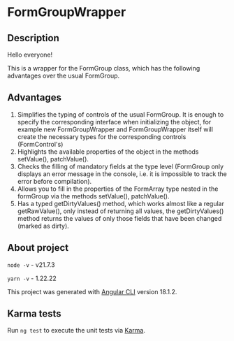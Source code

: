 # FormGroupWrapper

## Description
Hello everyone!

This is a wrapper for the FormGroup class, which has the following advantages over the usual FormGroup.

## Advantages
1. Simplifies the typing of controls of the usual FormGroup. It is enough to specify the corresponding interface when initializing the object, for example new FormGroupWrapper<IWaybillForm> and FormGroupWrapper itself will create the necessary types for the corresponding controls (FormControl's)
2. Highlights the available properties of the object in the methods setValue(), patchValue().
3. Checks the filling of mandatory fields at the type level (FormGroup only displays an error message in the console, i.e. it is impossible to track the error before compilation).
4. Allows you to fill in the properties of the FormArray type nested in the formGroup via the methods setValue(), patchValue().
5. Has a typed getDirtyValues() method, which works almost like a regular getRawValue(), only instead of returning all values, the getDirtyValues() method returns the values ​​of only those fields that have been changed (marked as dirty).

## About project

```node -v``` - v21.7.3

```yarn -v``` - 1.22.22

This project was generated with [Angular CLI](https://github.com/angular/angular-cli) version 18.1.2.

## Karma tests

Run `ng test` to execute the unit tests via [Karma](https://karma-runner.github.io).
